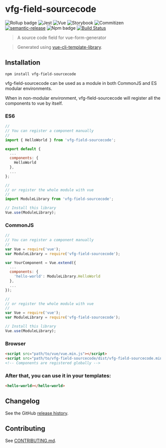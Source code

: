 # vfg-field-sourcecode

![Rollup badge](https://img.shields.io/badge/Rollup-^0.53.3-ff69b4.svg)
![Jest](https://img.shields.io/badge/Jest-^22.0.4-blue.svg)
![Vue](https://img.shields.io/badge/Vue-^2.5.13-brightgreen.svg)
![Storybook](https://img.shields.io/badge/Storybook-^3.3.3-ff70a3.svg)
![Commitizen](https://img.shields.io/badge/Commitizen-enabled-brightgreen.svg)
[![semantic-release](https://img.shields.io/badge/%20%20%F0%9F%93%A6%F0%9F%9A%80-semantic--release-e10079.svg)](https://github.com/semantic-release/semantic-release)
![Npm badge](https://img.shields.io/npm/v/vfg-field-sourcecode.svg)
[![Build Status](https://travis-ci.org/gwenaelp/vfg-field-sourcecode.svg?branch=master)](https://travis-ci.org/gwenaelp/vfg-field-sourcecode)

> A source code field for vue-form-generator

> Generated using [vue-cli-template-library](https://github.com/julon/vue-cli-template-library).

## Installation
```
npm install vfg-field-sourcecode
```
vfg-field-sourcecode can be used as a module in both CommonJS and ES modular environments.

When in non-modular environment, vfg-field-sourcecode will register all the components to vue by itself.</p>

### ES6
```js
//
// You can register a component manually
//
import { HelloWorld } from 'vfg-field-sourcecode';

export default {
  ...
  components: {
    HelloWorld
  },
  ...
};

//
// or register the whole module with vue
//
import ModuleLibrary from 'vfg-field-sourcecode';

// Install this library
Vue.use(ModuleLibrary);
```

### CommonJS
```js
//
// You can register a component manually
//
var Vue = require('vue');
var ModuleLibrary = require('vfg-field-sourcecode');

var YourComponent = Vue.extend({
  ...
  components: {
    'hello-world': ModuleLibrary.HelloWorld
  },
  ...
});

//
// or register the whole module with vue
//
var Vue = require('vue');
var ModuleLibrary = require('vfg-field-sourcecode');

// Install this library
Vue.use(ModuleLibrary);
```

### Browser

```html
<script src="path/to/vue/vue.min.js"></script>
<script src="path/to/vfg-field-sourcecode/dist/vfg-field-sourcecode.min.js"></script>
<!-- Components are registered globally -->
```

### After that, you can use it in your templates:

```html
<hello-world></hello-world>
```

## Changelog

See the GitHub [release history](https://github.com/gwenaelp/vfg-field-sourcecode/releases).

## Contributing

See [CONTRIBUTING.md](.github/CONTRIBUTING.md).
